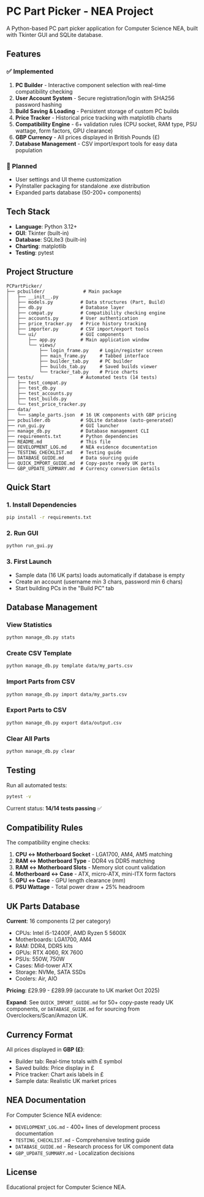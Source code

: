 # PC Part Picker - NEA Project

A Python-based PC part picker application for Computer Science NEA, built with Tkinter GUI and SQLite database.

## Features

### ✅ Implemented
1. **PC Builder** - Interactive component selection with real-time compatibility checking
2. **User Account System** - Secure registration/login with SHA256 password hashing
3. **Build Saving & Loading** - Persistent storage of custom PC builds
4. **Price Tracker** - Historical price tracking with matplotlib charts
5. **Compatibility Engine** - 6+ validation rules (CPU socket, RAM type, PSU wattage, form factors, GPU clearance)
6. **GBP Currency** - All prices displayed in British Pounds (£)
7. **Database Management** - CSV import/export tools for easy data population

### 🔄 Planned
- User settings and UI theme customization
- PyInstaller packaging for standalone .exe distribution
- Expanded parts database (50-200+ components)

## Tech Stack

- **Language**: Python 3.12+
- **GUI**: Tkinter (built-in)
- **Database**: SQLite3 (built-in)
- **Charting**: matplotlib
- **Testing**: pytest

## Project Structure

```
PCPartPicker/
├── pcbuilder/              # Main package
│   ├── __init__.py
│   ├── models.py          # Data structures (Part, Build)
│   ├── db.py              # Database layer
│   ├── compat.py          # Compatibility checking engine
│   ├── accounts.py        # User authentication
│   ├── price_tracker.py   # Price history tracking
│   ├── importer.py        # CSV import/export tools
│   └── ui/                # GUI components
│       ├── app.py         # Main application window
│       └── views/
│           ├── login_frame.py    # Login/register screen
│           ├── main_frame.py     # Tabbed interface
│           ├── builder_tab.py    # PC builder
│           ├── builds_tab.py     # Saved builds viewer
│           └── tracker_tab.py    # Price charts
├── tests/                 # Automated tests (14 tests)
│   ├── test_compat.py
│   ├── test_db.py
│   ├── test_accounts.py
│   ├── test_builds.py
│   └── test_price_tracker.py
├── data/
│   └── sample_parts.json  # 16 UK components with GBP pricing
├── pcbuilder.db           # SQLite database (auto-generated)
├── run_gui.py             # GUI launcher
├── manage_db.py           # Database management CLI
├── requirements.txt       # Python dependencies
├── README.md              # This file
├── DEVELOPMENT_LOG.md     # NEA evidence documentation
├── TESTING_CHECKLIST.md   # Testing guide
├── DATABASE_GUIDE.md      # Data sourcing guide
├── QUICK_IMPORT_GUIDE.md  # Copy-paste ready UK parts
└── GBP_UPDATE_SUMMARY.md  # Currency conversion details
```

## Quick Start

### 1. Install Dependencies
```bash
pip install -r requirements.txt
```

### 2. Run GUI
```bash
python run_gui.py
```

### 3. First Launch
- Sample data (16 UK parts) loads automatically if database is empty
- Create an account (username min 3 chars, password min 6 chars)
- Start building PCs in the "Build PC" tab

## Database Management

### View Statistics
```bash
python manage_db.py stats
```

### Create CSV Template
```bash
python manage_db.py template data/my_parts.csv
```

### Import Parts from CSV
```bash
python manage_db.py import data/my_parts.csv
```

### Export Parts to CSV
```bash
python manage_db.py export data/output.csv
```

### Clear All Parts
```bash
python manage_db.py clear
```

## Testing

Run all automated tests:
```bash
pytest -v
```

Current status: **14/14 tests passing** ✅

## Compatibility Rules

The compatibility engine checks:
1. **CPU ↔ Motherboard Socket** - LGA1700, AM4, AM5 matching
2. **RAM ↔ Motherboard Type** - DDR4 vs DDR5 matching
3. **RAM ↔ Motherboard Slots** - Memory slot count validation
4. **Motherboard ↔ Case** - ATX, micro-ATX, mini-ITX form factors
5. **GPU ↔ Case** - GPU length clearance (mm)
6. **PSU Wattage** - Total power draw + 25% headroom

## UK Parts Database

**Current**: 16 components (2 per category)
- CPUs: Intel i5-12400F, AMD Ryzen 5 5600X
- Motherboards: LGA1700, AM4
- RAM: DDR4, DDR5 kits
- GPUs: RTX 4060, RX 7600
- PSUs: 550W, 750W
- Cases: Mid-tower ATX
- Storage: NVMe, SATA SSDs
- Coolers: Air, AIO

**Pricing**: £29.99 - £289.99 (accurate to UK market Oct 2025)

**Expand**: See `QUICK_IMPORT_GUIDE.md` for 50+ copy-paste ready UK components, or `DATABASE_GUIDE.md` for sourcing from Overclockers/Scan/Amazon UK.

## Currency Format

All prices displayed in **GBP (£)**:
- Builder tab: Real-time totals with £ symbol
- Saved builds: Price display in £
- Price tracker: Chart axis labels in £
- Sample data: Realistic UK market prices

## NEA Documentation

For Computer Science NEA evidence:
- `DEVELOPMENT_LOG.md` - 400+ lines of development process documentation
- `TESTING_CHECKLIST.md` - Comprehensive testing guide
- `DATABASE_GUIDE.md` - Research process for UK component data
- `GBP_UPDATE_SUMMARY.md` - Localization decisions

## License

Educational project for Computer Science NEA.

